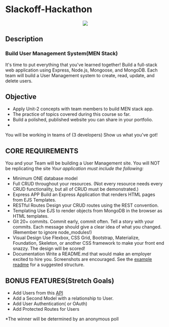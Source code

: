 # Slackoff-Hackathon

<div align="center">
 <img src="https://media3.giphy.com/media/HscDLzkO8EOTmgkhQP/200w.webp?cid=ecf05e47mt4aj4di2gljnq6p8frvsqbl0u5r833t1plky2t5&rid=200w.webp&ct=g">
 </div>

## Description 
### Build User Management System(MEN Stack)

It's time to put everything that you've learned together!  Build a full-stack web application using Express, Node.js, Mongoose, and MongoDB. Each team will build a User Management system to create, read, update, and delete users. 

## Objective

- Apply Unit-2 concepts with team members to build MEN stack app.
- The practice of topics covered during this course so far.
- Build a polished, published website you can share in your portfolio.
- 
You will be working in teams of (3 developers) Show us what you've got!

## CORE REQUIREMENTS
You and your Team will be building a User Management site. You will NOT be replicating the site 
_Your application must include the following:_
- Minimum ONE database model 
- Full CRUD throughout your resources. (Not every resource needs every CRUD functionality, but all of CRUD must be demonstrated.)
- Express APP Build an Express Application that renders HTML pages from EJS Templates.
- RESTful Routes Design your CRUD routes using the REST convention.
- Templating Use EJS to render objects from MongoDB in the browser as HTML templates.
- Git 20+ commits. Commit early, commit often. Tell a story with your commits. Each message should give a clear idea of what you changed. (Remember to ignore node_modules!)
- Visual Design Use Flexbox, CSS Grid, Bootstrap, Materialize, Foundation, Skeleton, or another CSS framework to make your front end snazzy. The design will be scored!
- Documentation Write a README.md that would make an employer excited to hire you. Screenshots are encouraged. See the [example readme](https://git.generalassemb.ly/WC-SEI-322/Project-Node-Reverse-Engineer/blob/master/example-readme.md) for a suggested structure.

## BONUS FEATURES(Stretch Goals) 
- Add Users from this [API](https://reqres.in/api/users/)
- Add a Second Model with a relationship to User.
- Add User Authentication( or OAuth)
- Add Protected Routes for Users 

*The winner will be determined by an anonymous poll 

